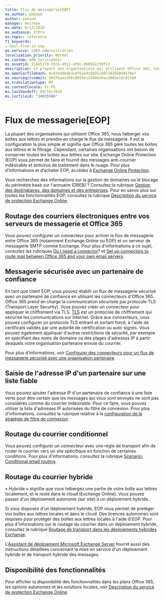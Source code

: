 ```yaml
---
title: Flux de messagerie[EOP]
ms.author: pebaum
author: pebaum
manager: mnirkhe
ms.date: 6/13/2018
ms.audience: ITPro
ms.topic: reference
f1_keywords:
- mail-flow-in-eop
ms.service: o365-administration
localization_priority: Normal
ms.custom: Adm_ServiceDesc
ms.assetid: 214e5779-35c6-4912-af0c-8b0552239f13
description: La plupart des organisations qui utilisent Office 365, nous héberger vos boîtes aux lettres et prendre en charge le flux de messagerie. Il est la configuration la plus simple et signifie que Office 365 gère toutes les boîtes aux lettres et le filtrage. Cependant, certaines organisations ont besoin de conserver toutes les boîtes aux lettres sur site. Exchange Online Protection (EOP) vous permet de faire et fournit des messages anti-courrier indésirable et antivirus de traitement dans le nuage. Pour plus d’informations et d’acheter EOP, accédez à Exchange Online Protection.
ms.openlocfilehash: 6c43d308db3c4f62e4c6891cb87263560d9478a7
ms.sourcegitcommit: d6dfbaacd56c0855e12500b38acd06be16cd1560
ms.translationtype: MT
ms.contentlocale: fr-FR
ms.lasthandoff: 09/19/2018
ms.locfileid: "24035506"
---
```

# <a name="mail-floweop"></a>Flux de messagerie[EOP]

La plupart des organisations qui utilisent Office 365, nous héberger vos boîtes aux lettres et prendre en charge le flux de messagerie. Il est la configuration la plus simple et signifie que Office 365 gère toutes les boîtes aux lettres et le filtrage. Cependant, certaines organisations ont besoin de conserver toutes les boîtes aux lettres sur site. Exchange Online Protection (EOP) vous permet de faire et fournit des messages anti-courrier indésirable et antivirus de traitement dans le nuage. Pour plus d’informations et d’acheter EOP, accédez à [Exchange Online Protection](https://products.office.com/en-us/exchange/exchange-email-security-spam-protection).
  
Vous recherchez des informations sur la gestion de domaines ou le blocage du périmètre basé sur l'annuaire (DBEB) ? Consultez la rubrique [Gestion des destinataires, des domaines et des entreprises](recipient-domain-and-company-management.md). Pour en savoir plus sur toutes les fonctionnalités EOP, consultez la rubrique [Description du service de protection Exchange Online](exchange-online-protection-service-description.md).
  
## <a name="routing-email-between-office-365-and-your-own-email-servers"></a>Routage des courriers électroniques entre vos serveurs de messagerie et Office 365
<a name="BKMK_outboundmailrouting"> </a>

Vous pouvez configurer un connecteur pour activer le flux de messagerie entre Office 365 (notamment Exchange Online ou EOP) et un serveur de messagerie SMTP comme Exchange. Pour plus d'informations à ce sujet, consultez les rubriques [Do I need a connector](http://technet.microsoft.com/library/16731ae9-c909-49dd-bffc-a46e6151fc29.aspx)? et [Set up connectors to route mail between Office 365 and your own email servers](http://technet.microsoft.com/library/2e93fd60-a5ef-4e64-8e62-2b862b2d1033.aspx).
  
## <a name="secure-messaging-with-a-trusted-partner"></a>Messagerie sécurisée avec un partenaire de confiance
<a name="BKMK_securemessagingwithatrustedpartner"> </a>

En tant que client EOP, vous pouvez établir un flux de messagerie sécurisé avec un partenaire de confiance en utilisant les connecteurs d'Office 365. Office 365 prend en charge la communication sécurisée par protocole TLS (Transport Layer Security). Vous pouvez créer un connecteur pour appliquer le chiffrement via TLS. [TLS](https://technet.microsoft.com/en-us/library/mt163898.aspx) est un protocole de chiffrement qui sécurise les communications sur Internet. Grâce aux connecteurs, vous pouvez configurer un protocole TLS entrant et sortant forcé, à l'aide de certificats validés par une autorité de certification ou auto-signés. Vous pouvez également appliquer d'autres restrictions de sécurité, par exemple en spécifiant des noms de domaine ou des plages d'adresses IP à partir desquels votre organisation partenaire envoie du courrier. 
  
Pour plus d'informations, voir [Configurer des connecteurs pour un flux de messagerie sécurisé avec une organisation partenaire](https://technet.microsoft.com/en-us/library/dn751021%28v=exchg.150%29.aspx).
  
## <a name="safe-listing-a-partners-ip-address"></a>Saisie de l'adresse IP d'un partenaire sur une liste fiable
<a name="BKMK_safelistingapartnersipaddress"> </a>

Vous pouvez ajouter l'adresse IP d'un partenaire de confiance à une liste verte pour être certain que les messages qui vous sont envoyés ne sont pas considérés comme du courrier indésirable. Pour ce faire, vous pouvez utiliser la liste d'adresses IP autorisées du filtre de connexion. Pour plus d'informations, consultez la rubrique relative à la [configuration de la stratégie de filtre de connexion](https://go.microsoft.com/fwlink/p/?LinkID=287108).
  
## <a name="conditional-mail-routing"></a>Routage du courrier conditionnel
<a name="BKMK_conditionalmailrouting"> </a>

Vous pouvez configurer un connecteur avec une règle de transport afin de router le courrier vers un site spécifique en fonction de certaines conditions. Pour plus d'informations, consultez la rubrique [Scenario: Conditional email routing](http://technet.microsoft.com/library/82d105e2-e955-4e03-99c3-3314a5d21a4c.aspx).
  
## <a name="hybrid-mail-routing"></a>Routage du courrier hybride
<a name="BKMK_hybridmailrouting"> </a>

« Hybride » signifie que vous hébergez une partie de votre boîte aux lettres localement, et le reste dans le cloud (Exchange Online). Vous pouvez passer d'un déploiement autonome (sur site) à un déploiement hybride.
  
Si vous disposez d'un déploiement hybride, EOP vous permet de protéger vos boîtes aux lettres locales et dans le cloud. Des licences autonomes sont requises pour protéger des boîtes aux lettres locales à l'aide d'EOP. Pour plus d'informations sur le routage du courrier dans un déploiement hybride, consultez la rubrique [Routage de transport dans les déploiements hybrides Exchange](https://go.microsoft.com/fwlink/p/?LinkId=271757).
  
L'[Assistant de déploiement Microsoft Exchange Server](https://go.microsoft.com/fwlink/p/?LinkId=287036) fournit aussi des instructions détaillées concernant la mise en service d'un déploiement hybride et de transport hybride des messages. 
  
## <a name="feature-availability"></a>Disponibilité des fonctionnalités
<a name="BKMK_hybridmailrouting"> </a>

Pour afficher la disponibilité des fonctionnalités dans les plans Office 365, les options autonomes et les solutions locales, voir [Description du service de protection Exchange Online](exchange-online-protection-service-description.md).
  

